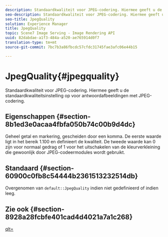 ```yaml
---
description: Standaardkwaliteit voor JPEG-codering. Hiermee geeft u de standaardkwaliteitsinstelling op voor antwoordafbeeldingen met JPEG-codering.
seo-description: Standaardkwaliteit voor JPEG-codering. Hiermee geeft u de standaardkwaliteitsinstelling op voor antwoordafbeeldingen met JPEG-codering.
seo-title: JpegQuality
solution: Experience Manager
title: JpegQuality
topic: Scene7 Image Serving - Image Rendering API
uuid: 82dabdae-a1f3-484a-a520-ae765914d0f7
translation-type: tm+mt
source-git-commit: 7bc7b3a86fbcdc57cfdc31745fae3afc06e44b15

---
```



# JpegQuality{#jpegquality}

Standaardkwaliteit voor JPEG-codering. Hiermee geeft u de standaardkwaliteitsinstelling op voor antwoordafbeeldingen met JPEG-codering.

## Eigenschappen {#section-8b1ed3e0acaa4fbfa050b74c00b9d4dc}

Geheel getal en markering, gescheiden door een komma. De eerste waarde ligt in het bereik 1.100 en definieert de kwaliteit. De tweede waarde kan 0 zijn voor normaal gedrag of 1 voor het uitschakelen van de kleurverkleining die gewoonlijk door JPEG-codeermodules wordt gebruikt.

## Standaard {#section-60900c0fb8c54444b2361513232514db}

Overgenomen van `default::JpegQuality` indien niet gedefinieerd of indien leeg.

## Zie ook {#section-8928a28fcbfe401cad4d4021a7a1c268}

[qlt=](../../../../../ir-api/http-protocol/image-rendering-api-ref/c-ir-http-protocol-ref/c-ir-http-protocol-command-reference/r-ir-qlt.md#reference-27b91c226eb241d0a14a29af3b3afdbd)
